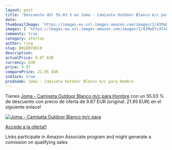 ```yaml
---
layout: post
title: 'Descuento del 55.03 % en Joma - Camiseta Outdoor Blanco m/c para '
date: 
thumbnailImage: 'https://images-eu.ssl-images-amazon.com/images/I/41MaEYi47nL._SL200_.jpg'
images: [ 'https://images-eu.ssl-images-amazon.com/images/I/41MaEYi47nL._SL200_.jpg' ]
comments: true
category: ofertas
author: ring
slug: B01ERYUEC8
description:
actualPrice: 9.87 EUR
currency: EUR
price: 9.87
comparePrice: 21.95 EUR
inStock: true
prodname: Joma - Camiseta Outdoor Blanco m/c para Hombre
---
```


Tienes [Joma - Camiseta Outdoor Blanco m/c para Hombre](https://www.amazon.es/dp/B01ERYUEC8/?tag=tolees-21) con un 55.03 % de descuento con precio de oferta de 9.87 EUR (original: 21.95 EUR) en el siguiente enlace!

[![Joma - Camiseta Outdoor Blanco m/c para ](https://images-eu.ssl-images-amazon.com/images/I/41MaEYi47nL._SL200_.jpg)](https://www.amazon.es/dp/B01ERYUEC8/?tag=tolees-21)

[Accede a la oferta!!](https://www.amazon.es/dp/B01ERYUEC8/?tag=tolees-21)

Links participate in Amazon Associate program and might generate a comission on qualifying sales


